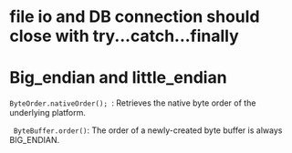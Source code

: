 # file io and DB connection should close with try...catch...finally

# Big_endian and little_endian

```ByteOrder.nativeOrder(); ```: Retrieves the native byte order of the underlying platform.

``` ByteBuffer.order()```: The order of a newly-created byte buffer is always BIG_ENDIAN.